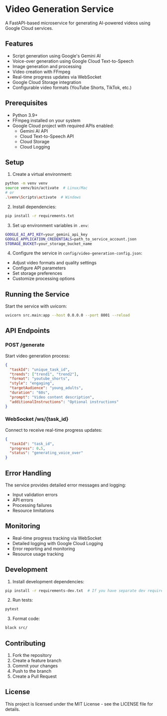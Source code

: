 # Video Generation Service

A FastAPI-based microservice for generating AI-powered videos using Google Cloud services.

## Features

- Script generation using Google's Gemini AI
- Voice-over generation using Google Cloud Text-to-Speech
- Image generation and processing
- Video creation with FFmpeg
- Real-time progress updates via WebSocket
- Google Cloud Storage integration
- Configurable video formats (YouTube Shorts, TikTok, etc.)

## Prerequisites

- Python 3.9+
- FFmpeg installed on your system
- Google Cloud project with required APIs enabled:
  - Gemini AI API
  - Cloud Text-to-Speech API
  - Cloud Storage
  - Cloud Logging

## Setup

1. Create a virtual environment:
```bash
python -m venv venv
source venv/bin/activate  # Linux/Mac
# or
.\venv\Scripts\activate  # Windows
```

2. Install dependencies:
```bash
pip install -r requirements.txt
```

3. Set up environment variables in `.env`:
```bash
GOOGLE_AI_API_KEY=your_gemini_api_key
GOOGLE_APPLICATION_CREDENTIALS=path_to_service_account.json
STORAGE_BUCKET=your_storage_bucket_name
```

4. Configure the service in `config/video-generation-config.json`:
- Adjust video formats and quality settings
- Configure API parameters
- Set storage preferences
- Customize processing options

## Running the Service

Start the service with uvicorn:
```bash
uvicorn src.main:app --host 0.0.0.0 --port 8001 --reload
```

## API Endpoints

### POST /generate
Start video generation process:
```json
{
  "taskId": "unique_task_id",
  "trends": ["trend1", "trend2"],
  "format": "youtube_shorts",
  "style": "engaging",
  "targetAudience": "young_adults",
  "duration": "60s",
  "prompt": "Video content description",
  "additionalInstructions": "Optional instructions"
}
```

### WebSocket /ws/{task_id}
Connect to receive real-time progress updates:
```json
{
  "taskId": "task_id",
  "progress": 0.5,
  "status": "generating_voice_over"
}
```

## Error Handling

The service provides detailed error messages and logging:
- Input validation errors
- API errors
- Processing failures
- Resource limitations

## Monitoring

- Real-time progress tracking via WebSocket
- Detailed logging with Google Cloud Logging
- Error reporting and monitoring
- Resource usage tracking

## Development

1. Install development dependencies:
```bash
pip install -r requirements-dev.txt  # If you have separate dev requirements
```

2. Run tests:
```bash
pytest
```

3. Format code:
```bash
black src/
```

## Contributing

1. Fork the repository
2. Create a feature branch
3. Commit your changes
4. Push to the branch
5. Create a Pull Request

## License

This project is licensed under the MIT License - see the LICENSE file for details. 